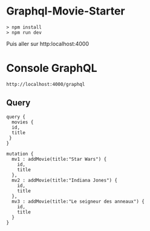 # Graphql-Movie-Starter

```
> npm install
> npm run dev
```

Puis aller sur http:localhost:4000


# Console GraphQL
```
http://localhost:4000/graphql
```

## Query

```
query {
  movies {
  id,
  title
 }
} 
```

```
mutation {
  mv1 : addMovie(title:"Star Wars") {
    id,
    title
  },
  mv2 : addMovie(title:"Indiana Jones") {
    id,
    title
  },
  mv3 : addMovie(title:"Le seigneur des anneaux") {
    id,
    title
  }   
}
```